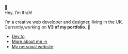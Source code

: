 🎯  
Hey, I’m Ifrah!  

I’m a creative web developer and designer, living in the UK. Currently,working on **V3 of my portfolio**. 🚀  
- [Dev.to](https://dev.to/ifrah)  
- [More about me →](https://ifrahabdi.com/about)  
- [My personal website](https://ifrahabdi.com/)  



